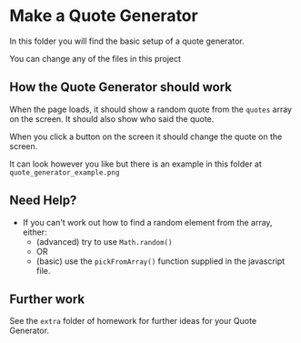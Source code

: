 # Make a Quote Generator

In this folder you will find the basic setup of a quote generator.

You can change any of the files in this project

## How the Quote Generator should work

When the page loads, it should show a random quote from the `quotes` array on the screen. It should also show who said the quote.

When you click a button on the screen it should change the quote on the screen.

It can look however you like but there is an example in this folder at `quote_generator_example.png`

## Need Help?

- If you can't work out how to find a random element from the array, either:
  - (advanced) try to use `Math.random()`
  - OR
  - (basic) use the `pickFromArray()` function supplied in the javascript file.

## Further work

See the `extra` folder of homework for further ideas for your Quote Generator.
